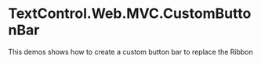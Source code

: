 # TextControl.Web.MVC.CustomButtonBar
This demos shows how to create a custom button bar to replace the Ribbon

